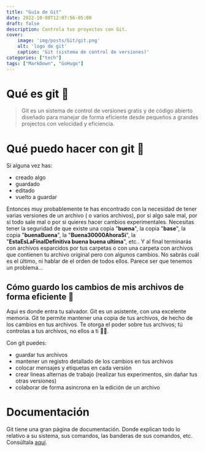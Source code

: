 ```yaml
---
title: "Guía de Git"
date: 2022-10-08T12:07:56-05:00
draft: false
description: Controla tus proyectos con Git.
cover:
    image: 'img/posts/Git/git.png'
    alt: 'logo de git'
    caption: 'Git (sistema de control de versiones)'
categories: ["tech"]
tags: ["MarkDown", "GoHugo"]
---
```


# Qué es git 🤔

> Git es un sistema de control de versiones gratis y de código abierto diseñado para manejar de forma eficiente desde pequeños a grandes projectos con velocidad y eficiencia.

# Qué puedo hacer con git 🚀

Si alguna vez has:
  + creado algo
  + guardado
  + editado
  + vuelto a guardar

Entonces muy probablemente te has encontrado con la necesidad de tener varias versiones de un archivo ( o varios archivos), por si algo sale mal, por si todo sale mal o por si quieres hacer cambios experimentales. Necesitas tener la seguridad de que existe una copia "**buena**", la copia "**base**", la copia "**buenaBuena**", la "**Buena30000AhoraSi**", la "**EstaEsLaFinalDefinitiva buena buena ultima**", etc.. Y al final terminarás con archivos esparcidos por tus carpetas o con una carpeta con archivos que contienen tu archivo original pero con algunos cambios. No sabrás cuál es el último, ni hablar de el orden de todos ellos. Parece ser que tenemos un problema...


## Cómo guardo los cambios de mis archivos de forma eficiente 🤨

Aqui es donde entra tu salvador. Git es un asistente, con una excelente memoria. Git te permite mantener una copia de tus archivos, de hecho de los cambios en tus archivos. Te otorga el poder sobre tus archivos; tú controlas a tus archivos, no ellos a ti 💪🏽.

Con git puedes:
  + guardar tus archivos
  + mantener un registro detallado de los cambios en tus archivos
  + colocar mensajes y etiquetas en cada versión
  + crear lineas alternas de trabajo (realizar tus experimentos, sin dañar tus otras versiones)
  + colaborar de forma asincrona en la edición de un archivo



# Documentación

Git tiene una gran página de documentación. Donde explican todo lo relativo a su sistema, sus comandos, las banderas de sus comandos, etc. Consúltala [aquí][git doc].



[git doc]:https://git-scm.com/doc
